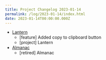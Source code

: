 ```yaml
---
title: Project Changelog 2023-01-14
permalink: /log/2023-01-14/index.html
date: 2023-01-14T00:00:00.000Z
---
```


- [Lantern](https://lantern.rknight.me/) 
    - [feature] Added copy to clipboard button
    - [project] Lantern
- [Almanac](https://almanac.rknight.me/) 
    - [retired] Almanac